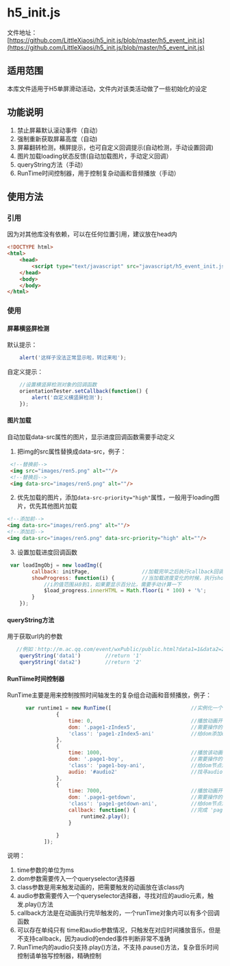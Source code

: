 # h5_init.js
文件地址：[https://github.com/LittleXiaosi/h5_init.js/blob/master/h5_event_init.js](https://github.com/LittleXiaosi/h5_init.js/blob/master/h5_event_init.js)
## 适用范围
本库文件适用于H5单屏滑动活动，文件内对该类活动做了一些初始化的设定

## 功能说明

1.  禁止屏幕默认滚动事件（自动）
2.  强制重新获取屏幕高度（自动)
3.  屏幕翻转检测，横屏提示，也可自定义回调提示(自动检测，手动设置回调)
4.  图片加载loading状态反馈(自动加载图片，手动定义回调）
5.  queryString方法（手动）
6.  RunTime时间控制器，用于控制复杂动画和音频播放（手动）

## 使用方法

### 引用
因为对其他库没有依赖，可以在任何位置引用，建议放在head内
```html
<!DOCTYPE html>
<html>
    <head>
        <script type="text/javascript" src="javascript/h5_event_init.js"></script>
    </head>
    <body>
    </body>
</html>
```

### 使用
#### __屏幕横竖屏检测__
默认提示：
```js
    alert('这样子没法正常显示啦，转过来啦');
```
自定义提示：
```js
    //设置横竖屏检测对象的回调函数
    orientationTester.setCallback(function() {
        alert('自定义横竖屏检测');
    });
```
#### __图片加载__
自动加载data-src属性的图片，显示进度回调函数需要手动定义
1. 把img的src属性替换成data-src，例子：

```html
 <!--替换前-->
 <img src="images/ren5.png" alt=""/>
 <!--替换后-->
 <img data-src="images/ren5.png" alt=""/>
```

2. 优先加载的图片，添加`data-src-priority="high"`属性，一般用于loading图片，优先其他图片加载

```html
<!--添加前-->
<img data-src="images/ren5.png" alt=""/>
<!--添加后-->
<img data-src="images/ren5.png" data-src-priority="high" alt=""/>
```

3. 设置加载进度回调函数

```js
 var loadImgObj = new loadImg({
        callback: initPage,                 //加载完毕之后执行callback回调函数
        showProgress: function(i) {         //当加载进度变化的时候，执行showProgress回调函数
            //i的值范围从0到1，如果要显示百分比，需要手动计算一下
            $load_progress.innerHTML = Math.floor(i * 100) + '%';
        }
    });
```

#### __queryString方法__
用于获取url内的参数

```js
   //例如：http://m.ac.qq.com/event/wxPublic/public.html?data1=1&data2=2
    queryString('data1')        //return '1'
    queryString('data2')        //return '2'
```

#### __RunTiime时间控制器__
RunTime主要是用来控制按照时间轴发生的复杂组合动画和音频播放，例子：
```js
      var runtime1 = new RunTime([                          //实例化一个控制器，同一页面可以实例化多个
                {
                    time: 0,                                //播放动画开始时间，这里是0 
                    dom: '.page1-zIndex5',                  //需要操作的dom节点
                    'class': 'page1-zIndex5-ani'            //给dom添加class名，实际动画在class内实现
                },
                {
                    time: 1000,                             //播放该动画的时间为1000ms
                    dom: '.page1-boy',                      //需要操作的dom节点
                    'class': 'page1-boy-ani',               //给dom节点添加class，触发动画
                    audio: '#audio2'                        //找寻audio的dom节点，并且在1000ms的时候播放音频
                },
                {
                    time: 7000,                             //播放动画开始时间，7000ms
                    dom: '.page1-getdown',                  //需要操作的dom节点
                    'class': 'page1-getdown-ani',           //给dom节点添加class名，触发动画
                    callback: function() {                  //完成 'page1-getdown-ani'触发的动画之后，触发回调函数
                        runtime2.play();
                    }

                }
            ]);
```
说明：

1. time参数的单位为ms 
2. dom参数需要传入一个queryselector选择器 
3. class参数是用来触发动画的，把需要触发的动画放在该class内 
4. audio参数需要传入一个queryselector选择器，寻找对应的audio元素，触发.play()方法 
5. callback方法是在动画执行完毕触发的，一个runTime对象内可以有多个回调函数 
6. 可以存在单纯只有 time和audio参数情况，只触发在对应时间播放音乐，但是不支持callback，因为audio的ended事件判断非常不准确 
7. RunTime内的audio只支持.play()方法，不支持.pause()方法，复杂音乐时间控制请单独写控制器，精确控制 